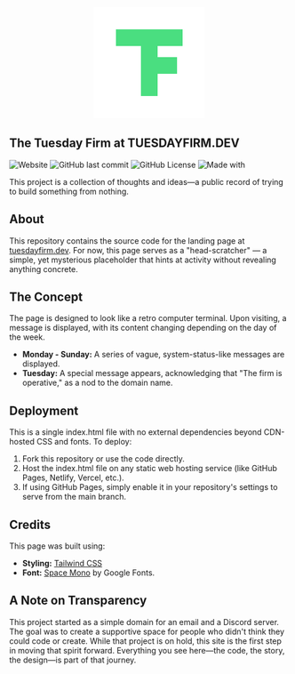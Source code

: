 <p align="center">
  <img src="img/tf_logo/TF_logo_green.svg" alt="Green The Tuesday Firm Logo" width="200">
</p>

## **The Tuesday Firm at TUESDAYFIRM.DEV**

![Website](https://img.shields.io/website?up_message=online&down_message=offline&url=https%3A%2F%2Ftuesdayfirm.dev&style=for-the-badge)
![GitHub last commit](https://img.shields.io/github/last-commit/Tuesday-Firm/tuesdayfirm.dev?style=for-the-badge)
![GitHub License](https://img.shields.io/github/license/Tuesday-Firm/tuesdayfirm.dev?style=for-the-badge)
![Made with](https://img.shields.io/badge/Made%20with-cosmic%20bargains-4ade80?style=for-the-badge&labelColor=1e1e1e)


 This project is a collection of thoughts and ideas—a public record of trying to build something from nothing.

## **About**

This repository contains the source code for the landing page at [tuesdayfirm.dev](https://tuesdayfirm.dev). 
For now, this page serves as a "head-scratcher" — a simple, yet mysterious placeholder that hints at activity without revealing anything concrete.

## **The Concept**

The page is designed to look like a retro computer terminal. Upon visiting, a message is displayed, with its content changing depending on the day of the week.

* **Monday \- Sunday:** A series of vague, system-status-like messages are displayed.  
* **Tuesday:** A special message appears, acknowledging that "The firm is operative," as a nod to the domain name.

## **Deployment**

This is a single index.html file with no external dependencies beyond CDN-hosted CSS and fonts. To deploy:

1. Fork this repository or use the code directly.  
2. Host the index.html file on any static web hosting service (like GitHub Pages, Netlify, Vercel, etc.).  
3. If using GitHub Pages, simply enable it in your repository's settings to serve from the main branch.

## **Credits**

This page was built using:

* **Styling:** [Tailwind CSS](https://tailwindcss.com/)  
* **Font:** [Space Mono](https://fonts.google.com/specimen/Space+Mono) by Google Fonts.

## A Note on Transparency

This project started as a simple domain for an email and a Discord server. The goal was to create a supportive space for people who didn't think they could code or create. While that project is on hold, this site is the first step in moving that spirit forward. Everything you see here—the code, the story, the design—is part of that journey.
